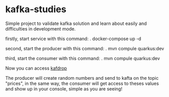 # kafka-studies
Simple project to validate kafka solution and learn about easily and difficulties in development mode.

firstly, start service with this command:
 . docker-compose up -d

second, start the producer with this command:
 . mvn compule quarkus:dev
 
third, start the consumer with this command:
 . mvn compule quarkus:dev
 
Now you can access <a href="http://localhost:19000">kafdrop</a>

The producer will create random numbers and send to kafta on the topic "prices", in the same way, the consumer will get access to theses values and show up in your console, simple as you are seeing!
